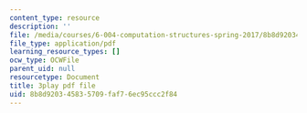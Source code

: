 ```yaml
---
content_type: resource
description: ''
file: /media/courses/6-004-computation-structures-spring-2017/8b8d920345835709faf76ec95ccc2f84_56QUjMD3xoI.pdf
file_type: application/pdf
learning_resource_types: []
ocw_type: OCWFile
parent_uid: null
resourcetype: Document
title: 3play pdf file
uid: 8b8d9203-4583-5709-faf7-6ec95ccc2f84
---
```

